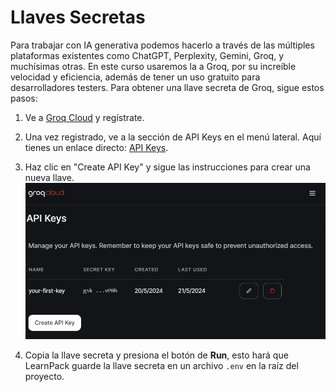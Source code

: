 # Llaves Secretas
Para trabajar con IA generativa podemos hacerlo a través de las múltiples plataformas existentes como ChatGPT, Perplexity, Gemini, Groq, y muchísimas otras. En este curso usaremos la a Groq, por su increíble velocidad y eficiencia, además de tener un uso gratuito para desarrolladores testers. Para obtener una llave secreta de Groq, sigue estos pasos:

1. Ve a [Groq Cloud](https://console.groq.com/playground) y regístrate.

2. Una vez registrado, ve a la sección de API Keys en el menú lateral. Aquí tienes un enlace directo: [API Keys](https://console.groq.com/keys).

3. Haz clic en "Create API Key" y sigue las instrucciones para crear una nueva llave.
![Groq API KEYS](../../.learn/assets/groq-keys.png)


4. Copia la llave secreta y presiona el botón de **Run**, esto hará que LearnPack guarde la llave secreta en un archivo `.env` en la raíz del proyecto.